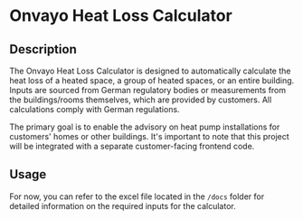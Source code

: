# Onvayo Heat Loss Calculator

## Description
The Onvayo Heat Loss Calculator is designed to automatically calculate the heat loss of a heated space, a group of heated spaces, or an entire building. Inputs are sourced from German regulatory bodies or measurements from the buildings/rooms themselves, which are provided by customers. All calculations comply with German regulations.

The primary goal is to enable the advisory on heat pump installations for customers' homes or other buildings. It's important to note that this project will be integrated with a separate customer-facing frontend code.


## Usage
For now, you can refer to the excel file located in the `/docs` folder for detailed information on the required inputs for the calculator.

